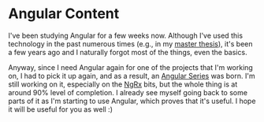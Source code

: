 # Angular Content

I've been studying Angular for a few weeks now. Although I've used this
technology in the past numerous times (e.g., in my [master
thesis](../projects/mjiot.md)), it's been a few years ago and I naturally forgot
most of the things, even the basics.

Anyway, since I need Angular again for one of the projects that I'm working on,
I had to pick it up again, and as a result, an [Angular
Series](../programming/angular/components.md) was born. I'm still working on it,
especially on the [NgRx](../programming/angular/ngrx.md) bits, but the whole
thing is at around 90% level of completion. I already see myself going back to
some parts of it as I'm starting to use Angular, which proves that it's useful.
I hope it will be useful for you as well :)

